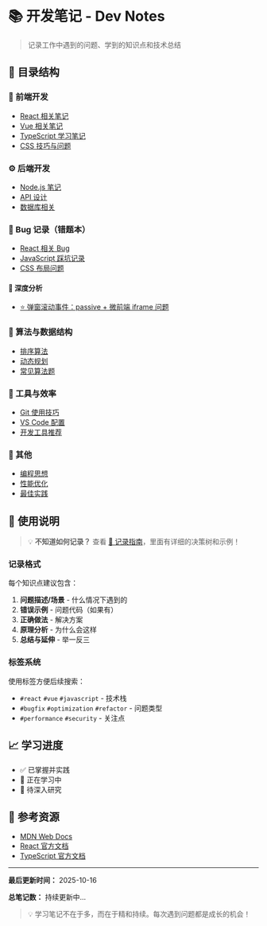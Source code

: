 # 📚 开发笔记 - Dev Notes

> 记录工作中遇到的问题、学到的知识点和技术总结

## 📖 目录结构

### 🎨 前端开发
- [React 相关笔记](./frontend/react.md)
- [Vue 相关笔记](./frontend/vue.md)
- [TypeScript 学习笔记](./frontend/typescript.md)
- [CSS 技巧与问题](./frontend/css.md)

### ⚙️ 后端开发
- [Node.js 笔记](./backend/node.md)
- [API 设计](./backend/api-design.md)
- [数据库相关](./backend/database.md)

### 🐞 Bug 记录（错题本）
- [React 相关 Bug](./bugs/react-bugs.md)
- [JavaScript 踩坑记录](./bugs/javascript-bugs.md)
- [CSS 布局问题](./bugs/css-bugs.md)

#### 🔬 深度分析
- [⭐ 弹窗滚动事件：passive + 微前端 iframe 问题](./bugs/passive-events-and-iframe-boundary.md)

### 🧮 算法与数据结构
- [排序算法](./algorithms/sorting.md)
- [动态规划](./algorithms/dynamic-programming.md)
- [常见算法题](./algorithms/leetcode.md)

### 🔧 工具与效率
- [Git 使用技巧](./tools/git.md)
- [VS Code 配置](./tools/vscode.md)
- [开发工具推荐](./tools/productivity.md)

### 📝 其他
- [编程思想](./misc/programming-thoughts.md)
- [性能优化](./misc/performance.md)
- [最佳实践](./misc/best-practices.md)

## 🎯 使用说明

> 💡 **不知道如何记录？** 查看 [📝 记录指南](./HOW_TO_RECORD.md)，里面有详细的决策树和示例！

### 记录格式
每个知识点建议包含：
1. **问题描述/场景** - 什么情况下遇到的
2. **错误示例** - 问题代码（如果有）
3. **正确做法** - 解决方案
4. **原理分析** - 为什么会这样
5. **总结与延伸** - 举一反三

### 标签系统
使用标签方便后续搜索：
- `#react` `#vue` `#javascript` - 技术栈
- `#bugfix` `#optimization` `#refactor` - 问题类型
- `#performance` `#security` - 关注点

## 📈 学习进度

- ✅ 已掌握并实践
- 🔄 正在学习中
- 📌 待深入研究

## 🔗 参考资源

- [MDN Web Docs](https://developer.mozilla.org/)
- [React 官方文档](https://react.dev/)
- [TypeScript 官方文档](https://www.typescriptlang.org/)

---

**最后更新时间：** 2025-10-16

**总笔记数：** 持续更新中...

> 💡 学习笔记不在于多，而在于精和持续。每次遇到问题都是成长的机会！
